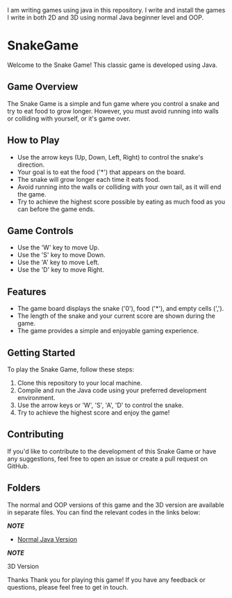 I am writing games using java in this repository. I write and install the games I write in both 2D and 3D using normal Java beginner level and OOP.

# SnakeGame
Welcome to the Snake Game! This classic game is developed using Java.

## Game Overview

The Snake Game is a simple and fun game where you control a snake and try to eat food to grow longer. However, you must avoid running into walls or colliding with yourself, or it's game over.

## How to Play

- Use the arrow keys (Up, Down, Left, Right) to control the snake's direction.
- Your goal is to eat the food ('*') that appears on the board.
- The snake will grow longer each time it eats food.
- Avoid running into the walls or colliding with your own tail, as it will end the game.
- Try to achieve the highest score possible by eating as much food as you can before the game ends.

## Game Controls

- Use the 'W' key to move Up.
- Use the 'S' key to move Down.
- Use the 'A' key to move Left.
- Use the 'D' key to move Right.

## Features

- The game board displays the snake ('0'), food ('*'), and empty cells (',').
- The length of the snake and your current score are shown during the game.
- The game provides a simple and enjoyable gaming experience.

## Getting Started

To play the Snake Game, follow these steps:

1. Clone this repository to your local machine.
2. Compile and run the Java code using your preferred development environment.
3. Use the arrow keys or 'W', 'S', 'A', 'D' to control the snake.
4. Try to achieve the highest score and enjoy the game!

## Contributing

If you'd like to contribute to the development of this Snake Game or have any suggestions, feel free to open an issue or create a pull request on GitHub.

## Folders
The normal and OOP versions of this game and the 3D version are available in separate files. You can find the relevant codes in the links below:

***NOTE***

- [Normal Java Version](https://github.com/yagmurbasoglu/SnakeGame/blob/66bdebb5627741d5ca9fa4130c626ed04e70b341/SnakeGame.zip)


***NOTE***

3D Version

Thanks Thank you for playing this game! If you have any feedback or questions, please feel free to get in touch.
